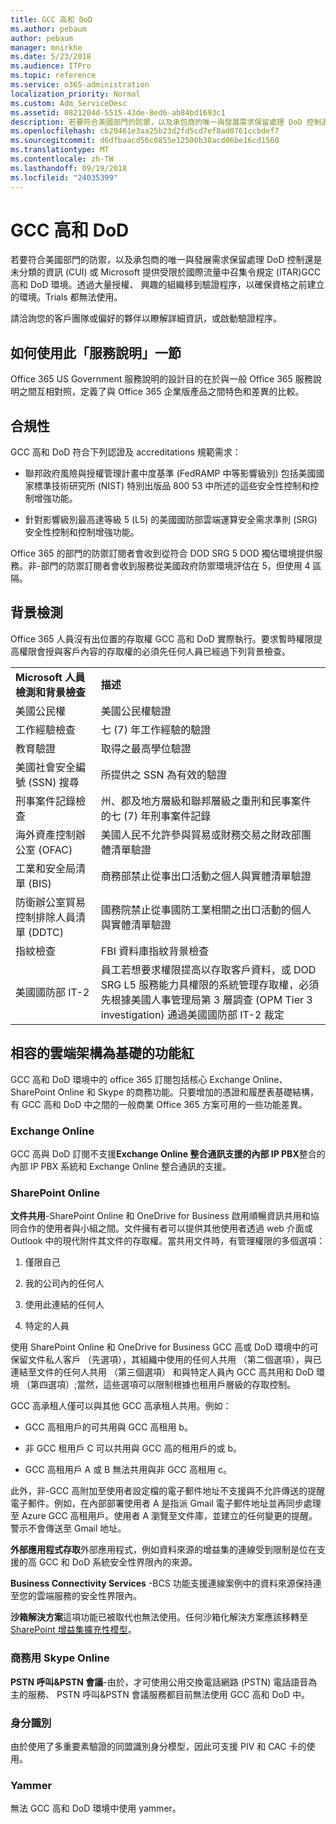 ```yaml
---
title: GCC 高和 DoD
ms.author: pebaum
author: pebaum
manager: mnirkhe
ms.date: 5/23/2018
ms.audience: ITPro
ms.topic: reference
ms.service: o365-administration
localization_priority: Normal
ms.custom: Adm_ServiceDesc
ms.assetid: 0821204d-5515-43de-8ed6-ab84bd1693c1
description: 若要符合美國部門的防禦，以及承包商的唯一與發展需求保留處理 DoD 控制還是未分類的資訊 (CUI) 或 Microsoft 提供受限於國際流量中召集令規定 (ITAR)GCC 高和 DoD 環境。透過大量授權、 興趣的組織移到驗證程序，以確保資格之前建立的環境。Trials 都無法使用。
ms.openlocfilehash: cb20461e3aa25b23d2fd5cd7ef8ad0761ccbdef7
ms.sourcegitcommit: d6dfbaacd56c0855e12500b38acd06be16cd1560
ms.translationtype: MT
ms.contentlocale: zh-TW
ms.lasthandoff: 09/19/2018
ms.locfileid: "24035399"
---
```

# <a name="gcc-high-and-dod"></a>GCC 高和 DoD

若要符合美國部門的防禦，以及承包商的唯一與發展需求保留處理 DoD 控制還是未分類的資訊 (CUI) 或 Microsoft 提供受限於國際流量中召集令規定 (ITAR)GCC 高和 DoD 環境。透過大量授權、 興趣的組織移到驗證程序，以確保資格之前建立的環境。Trials 都無法使用。 
  
請洽詢您的客戶團隊或偏好的夥伴以瞭解詳細資訊，或啟動驗證程序。
  
## <a name="how-to-use-this-service-description-section"></a>如何使用此「服務說明」一節

Office 365 US Government 服務說明的設計目的在於與一般 Office 365 服務說明之間互相對照，定義了與 Office 365 企業版產品之間特色和差異的比較。
  
## <a name="compliance"></a>合規性

GCC 高和 DoD 符合下列認證及 accreditations 規範需求： 
  
- 聯邦政府風險與授權管理計畫中度基準 (FedRAMP 中等影響級別) 包括美國國家標準技術研究所 (NIST) 特別出版品 800 53 中所述的這些安全性控制和控制增強功能。
    
- 針對影響級別最高達等級 5 (L5) 的美國國防部雲端運算安全需求準則 (SRG) 安全性控制和控制增強功能。
    
Office 365 的部門的防禦訂閱者會收到從符合 DOD SRG 5 DOD 獨佔環境提供服務。非-部門的防禦訂閱者會收到服務從美國政府防禦環境評估在 5，但使用 4 區隔。
  
## <a name="background-screening"></a>背景檢測

Office 365 人員沒有出位置的存取權 GCC 高和 DoD 實際執行。要求暫時權限提高權限會授與客戶內容的存取權的必須先任何人員已經過下列背景檢查。
  
|||
|:-----|:-----|
|**Microsoft 人員檢測和背景檢查** <br/> |**描述** <br/> |
|美國公民權  <br/> |美國公民權驗證  <br/> |
|工作經驗檢查  <br/> |七 (7) 年工作經驗的驗證  <br/> |
|教育驗證  <br/> |取得之最高學位驗證  <br/> |
|美國社會安全編號 (SSN) 搜尋  <br/> |所提供之 SSN 為有效的驗證  <br/> |
|刑事案件記錄檢查  <br/> |州、郡及地方層級和聯邦層級之重刑和民事案件的七 (7) 年刑事案件記錄  <br/> |
|海外資產控制辦公室 (OFAC)  <br/> |美國人民不允許參與貿易或財務交易之財政部團體清單驗證  <br/> |
|工業和安全局清單 (BIS)  <br/> |商務部禁止從事出口活動之個人與實體清單驗證  <br/> |
|防衛辦公室貿易控制排除人員清單 (DDTC)  <br/> |國務院禁止從事國防工業相關之出口活動的個人與實體清單驗證  <br/> |
|指紋檢查  <br/> |FBI 資料庫指紋背景檢查  <br/> |
|美國國防部 IT-2  <br/> |員工若想要求權限提高以存取客戶資料，或 DOD SRG L5 服務能力具權限的系統管理存取權，必須先根據美國人事管理局第 3 層調查 (OPM Tier 3 investigation) 通過美國國防部 IT-2 裁定  <br/> |
   
## <a name="feature-nuances-based-on-compliant-cloud-architecture"></a>相容的雲端架構為基礎的功能紅

GCC 高和 DoD 環境中的 office 365 訂閱包括核心 Exchange Online、 SharePoint Online 和 Skype 的商務功能。只要增加的憑證和履歷表基礎結構，有 GCC 高和 DoD 中之間的一般商業 Office 365 方案可用的一些功能差異。
  
### <a name="exchange-online"></a>Exchange Online

 GCC 高與 DoD 訂閱不支援**Exchange Online 整合通訊支援的內部 IP PBX**整合的內部 IP PBX 系統和 Exchange Online 整合通訊的支援。 
  
### <a name="sharepoint-online"></a>SharePoint Online

 **文件共用**-SharePoint Online 和 OneDrive for Business 啟用順暢資訊共用和協同合作的使用者與小組之間。文件擁有者可以提供其他使用者透過 web 介面或 Outlook 中的現代附件其文件的存取權。當共用文件時，有管理權限的多個選項： 
  
1. 僅限自己
    
2. 我的公司內的任何人
    
3. 使用此連結的任何人
    
4. 特定的人員
    
使用 SharePoint Online 和 OneDrive for Business GCC 高或 DoD 環境中的可保留文件私人客戶 （先選項），其組織中使用的任何人共用 （第二個選項），與已連結至文件的任何人共用 （第三個選項） 和與特定人員內 GCC 高共用和 DoD 環境 （第四選項）;當然，這些選項可以限制根據也租用戶層級的存取控制。
  
GCC 高承租人僅可以與其他 GCC 高承租人共用。例如：
  
- GCC 高租用戶的可共用與 GCC 高租用 b。
    
- 非 GCC 租用戶 C 可以共用與 GCC 高的租用戶的或 b。
    
- GCC 高租用戶 A 或 B 無法共用與非 GCC 高租用 c。
    
此外，非-GCC 高附加至使用者設定檔的電子郵件地址不支援與不允許傳送的提醒電子郵件。例如，在內部部署使用者 A 是指派 Gmail 電子郵件地址並再同步處理至 Azure GCC 高租用戶。使用者 A 瀏覽至文件庫，並建立的任何變更的提醒。警示不會傳送至 Gmail 地址。
  
 **外部應用程式存取**外部應用程式，例如資料來源的增益集的連線受到限制是位在支援的高 GCC 和 DoD 系統安全性界限內的來源。 
  
 **Business Connectivity Services** -BCS 功能支援連線案例中的資料來源保持連至您的雲端服務的安全性界限內。 
  
 **沙箱解決方案**這項功能已被取代也無法使用。任何沙箱化解決方案應該移轉至[SharePoint 增益集擴充性模型]( https://msdn.microsoft.com/en-us/library/office/fp179930.aspx)。
  
### <a name="skype-for-business-online"></a>商務用 Skype Online

 **PSTN 呼叫&amp;PSTN 會議**-由於，才可使用公用交換電話網路 (PSTN) 電話語音為主的服務、 PSTN 呼叫&amp;PSTN 會議服務都目前無法使用 GCC 高和 DoD 中。 
  
### <a name="identity"></a>身分識別

由於使用了多重要素驗證的同盟識別身分模型，因此可支援 PIV 和 CAC 卡的使用。
  
### <a name="yammer"></a>Yammer

無法 GCC 高和 DoD 環境中使用 yammer。
  

